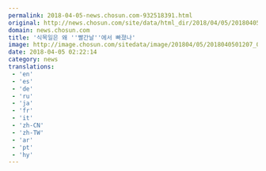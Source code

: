 ```yaml
---
permalink: 2018-04-05-news.chosun.com-932518391.html
original: http://news.chosun.com/site/data/html_dir/2018/04/05/2018040501266.html
domain: news.chosun.com
title: '식목일은 왜 ''빨간날''에서 빠졌나'
image: http://image.chosun.com/sitedata/image/201804/05/2018040501207_0.jpg
date: 2018-04-05 02:22:14
category: news
translations: 
 - 'en'
 - 'es'
 - 'de'
 - 'ru'
 - 'ja'
 - 'fr'
 - 'it'
 - 'zh-CN'
 - 'zh-TW'
 - 'ar'
 - 'pt'
 - 'hy'
---
```


